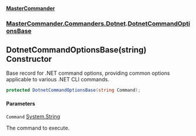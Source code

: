 #### [MasterCommander](MasterCommander.md 'MasterCommander')
### [MasterCommander.Commanders.Dotnet](MasterCommander.md#MasterCommander.Commanders.Dotnet 'MasterCommander.Commanders.Dotnet').[DotnetCommandOptionsBase](DotnetCommandOptionsBase.md 'MasterCommander.Commanders.Dotnet.DotnetCommandOptionsBase')

## DotnetCommandOptionsBase(string) Constructor

Base record for .NET command options, providing common options applicable to various .NET CLI commands.

```csharp
protected DotnetCommandOptionsBase(string Command);
```
#### Parameters

<a name='MasterCommander.Commanders.Dotnet.DotnetCommandOptionsBase.DotnetCommandOptionsBase(string).Command'></a>

`Command` [System.String](https://docs.microsoft.com/en-us/dotnet/api/System.String 'System.String')

The command to execute.